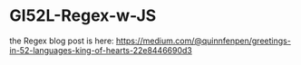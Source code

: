 # GI52L-Regex-w-JS
the Regex blog post is here: https://medium.com/@quinnfenpen/greetings-in-52-languages-king-of-hearts-22e8446690d3

